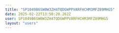 ```yaml
---
title: "SP1049B6SW0W3ZH4TQDGWPPVARFHCHM3MFZ89MHG5"
date: 2025-02-22T13:50:20.262Z
user: SP1049B6SW0W3ZH4TQDGWPPVARFHCHM3MFZ89MHG5
layout: "users"
---
```

    